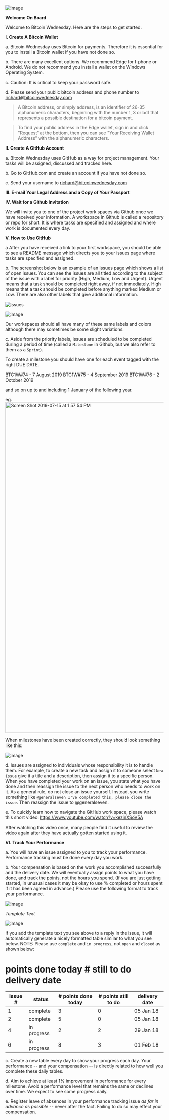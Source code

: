 ![image](https://user-images.githubusercontent.com/1835347/29976069-130fc304-8f39-11e7-995e-9aedef90ce37.png)


**Welcome On Board**

Welcome to Bitcoin Wednesday.  Here are the steps to get started.


**I. Create A Bitcoin Wallet**

a. Bitcoin Wednesday uses Bitcoin for payments. Therefore it is essential for you to install a Bitcoin wallet if you have not done so.

b. There are many excellent options.  We recommend Edge for I-phone or Android.  We do not recommend you install a wallet on the Windows Operating System.

c. Caution: It is critical to keep your password safe.

d. Please send your public bitcoin address and phone number to richard@bitcoinwednesday.com

> A Bitcoin address, or simply address, is an identifier of 26-35 alphanumeric characters, beginning with the number 1, 3 or bc1 that represents a possible destination for a bitcoin payment.

> To find your public address in the Edge wallet, sign in and click "Request" at the bottom, then you can see "Your Receiving Wallet Address" with the alphanumeric characters.


**II. Create A GitHub Account**

a. Bitcoin Wednesday uses GitHub as a way for project management.  Your tasks will be assigned, discussed and tracked here.

b. Go to GitHub.com and create an account if you have not done so.

c. Send your username to richard@bitcoinwednesday.com


**III. E-mail Your Legal Address and a Copy of Your Passport** 


**IV. Wait for a Github Invitation**

We will invite you to one of the project work spaces via Github once we have received your
information.  A workspace in Github is called a repository or repo for short.  It is where tasks are specified and assigned and where work is documented every day.


**V. How to Use GitHub**

a After you have received a link to your first workspace, you should be able to see a README message which directs you to your issues page where tasks are specified and assigned.

b. The screenshot below is an example of an issues page which shows a list of open issues.  You can see the issues are all titled  according to the subject of the issue with a label for priority (High, Medium, Low and Urgent).  Urgent means that a task should be completed right away, if not immediately.  High means that a task should be completed before anything marked Medium or Low.  There are also other labels that give additional information.

![issues](https://user-images.githubusercontent.com/1835347/71701841-57552e80-2dcc-11ea-96a7-dd39292c86c8.png)

![image](https://user-images.githubusercontent.com/1835347/63219223-6f097e80-c16d-11e9-9fce-2086e8597619.png)

Our workspaces should all have many of these same labels and colors although there may sometimes be some slight variations.

c. Aside from the priority labels, issues are scheduled to be completed during a period of time (called a `Milestone` in Github, but we also refer to them as a `Sprint`).

To create a milestone you should have one for each event tagged with the right DUE DATE.

BTC1W#74 - 7 August 2019
BTC1W#75 - 4 September 2019
BTC1W#76 - 2 October 2019

and so on up to and including 1 January of the following year.

eg. 
<img width="1052" alt="Screen Shot 2019-07-15 at 1 57 54 PM" src="https://user-images.githubusercontent.com/52231597/61197616-90a7be00-a708-11e9-82b1-21450fab1b1c.png">

When milestones have been created correctly, they should look something like this:

![image](https://user-images.githubusercontent.com/38814572/61453139-32d0db80-a97f-11e9-9aad-28aaeed28a83.png)

d. Issues are assigned to individuals whose responsibility it is to handle them.  For example, to create a new task and assign it to someone select `New Issue` give it a title and a description, then assign it to a specific person.  When you have completed your work on an issue, you state what you have done and then reassign the issue to the next person who needs to work on it.  As a general rule, do not close an issue yourself.  Instead, you write something like `@generalseven I've completed this, please close the issue`.  Then reassign the issue to @generalseven.

e. To quickly learn how to navigate the GitHub work space, please watch this short video: https://www.youtube.com/watch?v=kezinXSoV5A

After watching this video once, many people find it useful to review the video again after they have actually gotten started using it.

**VI. Track Your Performance**

a. You will have an issue assigned to you to track your performance.  Performance tracking must be done every day you work.

b. Your compensation is based on the work you accomplished successfully and the delivery date.  We will eventually assign points to what you have done, and track the points, not the hours you spend.  (If you are just getting started, in unusual cases it may be okay to use % completed or hours spent if it has been agreed in advance.)  Please use the following format to track your performance.

![image](https://user-images.githubusercontent.com/1835347/61182887-fa0ccb80-a639-11e9-8ae3-62bdedf3e6fe.png)

_Template Text_

![image](https://user-images.githubusercontent.com/1835347/63219333-e4764e80-c16f-11e9-99b0-e0e8b2ef8a30.png)

If you add the template text you see above to a reply in the issue, it will automatically generate a nicely formatted table similar to what you see below.  NOTE: Please use `complete` and `in progress`, not `open` and `closed` as shown below:

# points done today 	# still to do 	delivery date

 issue # | status | # points done today | # points still to do | delivery date
 -- | -- | -- | -- | -- |
 1 | complete | 3 | 0 | 05 Jan 18
 2 | complete | 5 | 0 | 05 Jan 18
 4 | in progress | 2 | 2 | 29 Jan 18
 6 | in progress | 8 | 3 | 01 Feb 18

c. Create a new table every day to show your progress each day.  Your performance -- and your compensation -- is directly related to how well you complete these daily tables.

d. Aim to achieve at least 1% improvement in performance for every milestone.  Avoid a performance level that remains the same or declines over time.  We expect to see some progress daily.

e. Register leave of absences in your performance tracking issue _as far in advance as possible_ -- never after the fact.  Failing to do so may effect your compensation.

